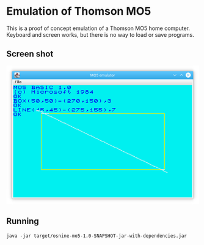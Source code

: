 # Emulation of Thomson MO5

This is a proof of concept emulation of a Thomson MO5 home computer. Keyboard and screen works, but there is no way to load or save programs.

## Screen shot

![Image of terminal](/images/mo5emulator.png)

## Running

```
java -jar target/osnine-mo5-1.0-SNAPSHOT-jar-with-dependencies.jar
```
